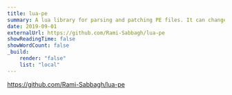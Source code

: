 ```yaml
---
title: lua-pe
summary: A lua library for parsing and patching PE files. It can change the icons of .exe files.
date: 2019-09-01
externalUrl: https://github.com/Rami-Sabbagh/lua-pe
showReadingTime: false
showWordCount: false
_build:
    render: "false"
    list: "local"
---
```


https://github.com/Rami-Sabbagh/lua-pe